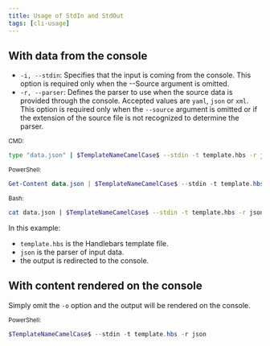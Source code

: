 ```yaml
---
title: Usage of StdIn and StdOut
tags: [cli-usage]
---
```

## With data from the console

- `-i, --stdin`: Specifies that the input is coming from the console. This option is required only when the --Source argument is omitted.
- `-r, --parser`: Defines the parser to use when the source data is provided through the console. Accepted values are `yaml`, `json` or `xml`. This option is required only when the `--source` argument is omitted or if the extension of the source file is not recognized to determine the parser.

<sub>CMD:</sub>
```bash
type "data.json" | $TemplateNameCamelCase$ --stdin -t template.hbs -r json -o output.txt
```

<sub>PowerShell:</sub>
```powershell
Get-Content data.json | $TemplateNameCamelCase$ --stdin -t template.hbs -r json -o output.txt
```

<sub>Bash:</sub>
```bash
cat data.json | $TemplateNameCamelCase$ --stdin -t template.hbs -r json -o output.txt
```

In this example:

- `template.hbs` is the Handlebars template file.
- `json` is the parser of input data.
- the output is redirected to the console.

## With content rendered on the console

Simply omit the `-o` option and the output will be rendered on the console.

<sub>PowerShell:</sub>
```powershell
$TemplateNameCamelCase$ --stdin -t template.hbs -r json
```
